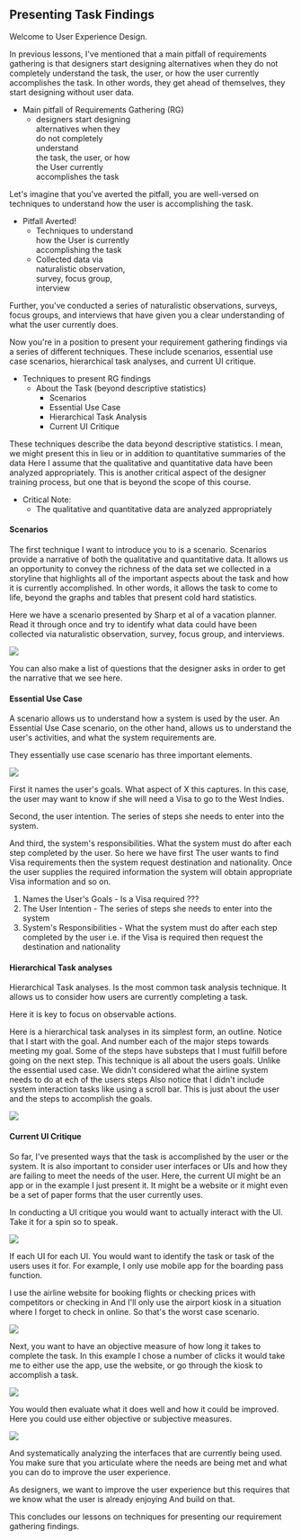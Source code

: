 ## Presenting Task Findings

Welcome to User Experience Design.

In previous lessons, I've mentioned that a main pitfall of requirements gathering is that designers start designing alternatives when they do not completely understand the task, the user, or how the user currently accomplishes the task. In other words, they get ahead of themselves, they start designing without user data.

- Main pitfall of Requirements Gathering (RG)
  - designers start designing<br/> 
    alternatives when they<br/>
    do not completely<br/>
    understand<br/>
    the task, the user, or how<br/>
    the User currently<br/>
    accomplishes the task

Let's imagine that you've averted the pitfall, you are well-versed on techniques to understand how the user is accomplishing the task.

- Pitfall Averted!
  - Techniques to understand<br/>
    how the User is currently<br/>
    accomplishing the task
  - Collected data via<br/>
    naturalistic observation,<br/>
    survey, focus group,<br/>
    interview

Further, you've conducted a series of naturalistic observations, surveys, focus groups, and interviews that have given you a clear understanding of what the user currently does.

Now you're in a position to present your requirement gathering findings via a series of different techniques. These include scenarios, essential use case scenarios, hierarchical task analyses, and current UI critique.

- Techniques to present RG findings
  - About the Task (beyond descriptive statistics)
    - Scenarios
    - Essential Use Case
    - Hierarchical Task Analysis
    - Current UI Critique

These techniques describe the data beyond descriptive statistics. I mean, we might present this in lieu or in addition to quantitative summaries of the data Here I assume that the qualitative and quantitative data have been analyzed appropriately. This is another critical aspect of the designer training process, but one that is beyond the scope of this course.

- Critical Note:
  - The qualitative and quantitative data are analyzed appropriately

#### Scenarios
The first technique I want to introduce you to is a scenario. Scenarios provide a narrative of both the qualitative and quantitative data. It allows us an opportunity to convey the richness of the data set we collected in a storyline that highlights all of the important aspects about the task and how it is currently accomplished. In other words, it allows the task to come to life, beyond the graphs and tables that present cold hard statistics.

Here we have a scenario presented by Sharp et al of a vacation planner. Read it through once and try to identify what data could have been collected via naturalistic observation, survey, focus group, and interviews.

![](./Scenario-Vacation.PNG)

You can also make a list of questions that the designer asks in order to get the narrative that we see here.

#### Essential Use Case
A scenario allows us to understand how a system is used by the user. An Essential Use Case scenario, on the other hand, allows us to understand the user's activities, and what the system requirements are.

They essentially use case scenario has three important elements.

![](./Use-Case.PNG)

First it names the user's goals. What aspect of X this captures. In this case, the user may want to know if she will need a Visa to go to the West Indies.

Second, the user intention. The series of steps she needs to enter into the system.

And third, the system's responsibilities. What the system must do after each step completed by the user. So here we have first The user wants to find Visa requirements then the system request destination and nationality. Once the user supplies the required information the system will obtain appropriate Visa information and so on.

1. Names the User's Goals - Is a Visa required ???
2. The User Intention - The series of steps she needs to enter into the system
3. System's Responsibilities - What the system must do after each step completed by the user i.e. if the Visa is required then request the destination and nationality

#### Hierarchical Task analyses
Hierarchical Task analyses. Is the most common task analysis technique. It allows us to consider how users are currently completing a task.

Here it is key to focus on observable actions.

Here is a hierarchical task analyses in its simplest form, an outline. Notice that I start with the goal. And number each of the major steps towards meeting my goal. Some of the steps have substeps that I must fulfill before going on the next step. This technique is all about the users goals. Unlike the essential used case. We didn't considered what the airline system needs to do at ech of the users steps Also notice that I didn't include system interaction tasks like using a scroll bar. This is just about the user and the steps to accomplish the goals.

![](./Hierarchical-Task-Analysis.PNG)

#### Current UI Critique
So far, I've presented ways that the task is accomplished by the user or the system. It is also important to consider user interfaces or UIs and how they are failing to meet the needs of the user. Here, the current UI might be an app or in the example I just present it. It might be a website or it might even be a set of paper forms that the user currently uses.

In conducting a UI critique you would want to actually interact with the UI. Take it for a spin so to speak.

![](./Current-UI.PNG)

If each UI for each UI. You would want to identify the task or task of the users uses it for. For example, I only use mobile app for the boarding pass function.

I use the airline website for booking flights or checking prices with competitors or checking in And I'll only use the airport kiosk in a situation where I forget to check in online. So that's the worst case scenario.

![](./Current-UI-Various-Tasks-for-Airline-UI.PNG)

Next, you want to have an objective measure of how long it takes to complete the task. In this example I chose a number of clicks it would take me to either use the app, use the website, or go through the kiosk to accomplish a task.

![](./Current-UI-Objective-Measure.PNG)

You would then evaluate what it does well and how it could be improved. Here you could use either objective or subjective measures.

![](./Current-UI-Evaluate.PNG)

And systematically analyzing the interfaces that are currently being used. You make sure that you articulate where the needs are being met and what you can do to improve the user experience.

As designers, we want to improve the user experience but this requires that we know what the user is already enjoying And build on that.

This concludes our lessons on techniques for presenting our requirement gathering findings.

